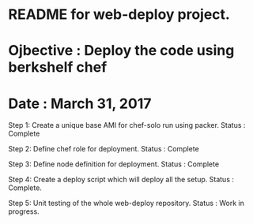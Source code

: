 # README for web-deploy project.
#
# Ojbective : Deploy the code using berkshelf chef
#
# Date : March 31, 2017

Step 1: Create a unique base AMI for chef-solo run using packer. Status : Complete

Step 2: Define chef role for deployment. Status : Complete

Step 3: Define node definition for deployment. Status : Complete

Step 4: Create a deploy script which will deploy all the setup. Status : Complete.

Step 5: Unit testing of the whole web-deploy repository. Status : Work in progress.
